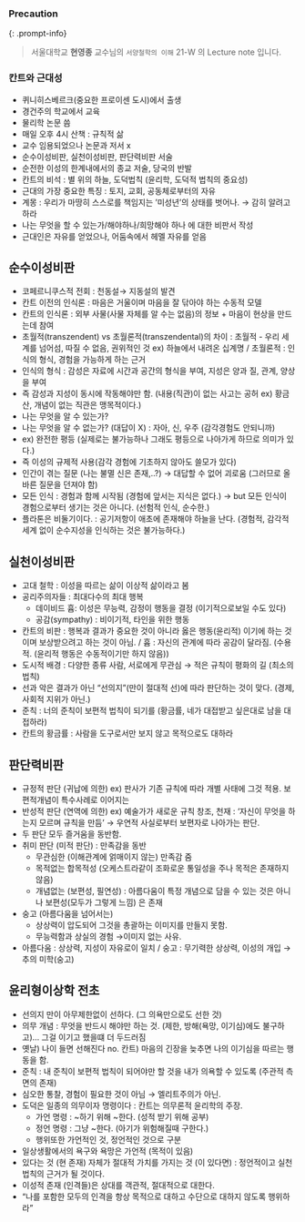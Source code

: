 
### Precaution


{: .prompt-info}


> 서울대학교 **현영종** 교수님의 `서양철학의 이해` 21-W 의 Lecture note 입니다. 


### 칸트와 근대성

- 퀴니히스베르크(중요한 프로이센 도시)에서 출생
- 경건주의 학교에서 교육
- 물리학 논문 씀
- 매일 오후 4시 산책 : 규칙적 삶
- 교수 임용되었으나 논문과 저서 x
- 순수이성비판, 실천이성비판, 판단력비판 서술
- 순전한 이성의 한계내에서의 종교 저술, 당국의 반발
- 칸트의 비석 : 별 위의 하늘, 도덕법칙 (윤리학, 도덕적 법칙의 중요성)
- 근대의 가장 중요한 특징 : 토지, 교회, 공동체로부터의 자유
- 계몽 : 우리가 마땅히 스스로를 책임지는 ’미성년’의 상태를 벗어나. → 감히 알려고 하라
- 나는 무엇을 할 수 있는가/해야하나/희망해야 하나 에 대한 비판서 작성
- 근대인은 자유를 얻었으나, 어둠속에서 헤멜 자유를 얻음

## 순수이성비판

- 코페르니쿠스적 전회 : 천동설→ 지동설의 발견
- 칸트 이전의 인식론 : 마음은 거울이며 마음을 잘 닦아야 하는 수동적 모델
- 칸트의 인식론 : 외부 사물(사물 자체를 알 수는 없음)의 정보 + 마음이 현상을 만드는데 참여
- 초월적(transzendent) vs 초월론적(transzendental)의 차이 : 초월적 - 우리 세계를 넘어섬, 따질 수 없음, 권위적인 것 ex) 하늘에서 내려온 십계명 / 초월론적 : 인식의 형식, 경험을 가능하게 하는 근거
- 인식의 형식 : 감성은 자료에 시간과 공간의 형식을 부여, 지성은 양과 질, 관계, 양상을 부여
- 즉 감성과 지성이 동시에 작동해야만 함. (내용(직관)이 없는 사고는 공허 ex) 황금산, 개념이 없는 직관은 맹목적이다.)
- 나는 무엇을 알 수 있는가?
- 나는 무엇을 알 수 없는가? (대답이 X) : 자아, 신, 우주 (감각경험도 안되니까)
- ex) 완전한 평등 (실제로는 불가능하나 그래도 평등으로 나아가게 하므로 의미가 있다.)
- 즉 이성의 규제적 사용(감각 경험에 기초하지 않아도 쓸모가 있다)
- 인간이 겪는 질문 (나는 불멸 신은 존재,..?) → 대답할 수 없어 괴로움 (그러므로 올바른 질문을 던져야 함)
- 모든 인식 : 경험과 함께 시작됨 (경험에 앞서는 지식은 없다.) → but 모든 인식이 경험으로부터 생기는 것은 아니다. (선험적 인식, 순수한.)
- 플라톤은 비둘기이다. : 공기저항이 애초에 존재해야 하늘을 난다. (경험적, 감각적 세계 없이 순수지성을 인식하는 것은 불가능하다.)

## 실천이성비판

- 고대 철학 : 이성을 따르는 삶이 이상적 삶이라고 봄
- 공리주의자들 : 최대다수의 최대 행복
	- 데이비드 흄: 이성은 무능력, 감정이 행동을 결정 (이기적으로보일 수도 있다)
	- 공감(sympathy) : 비이기적, 타인을 위한 행동
- 칸트의 비판 : 행복과 결과가 중요한 것이 아니라 옳은 행동(윤리적) 이기에 하는 것이며 보상받으려고 하는 것이 아님. / 흄 : 자신의 관계에 따라 공감이 달라짐. (수용적. (윤리적 행동은 수동적이기만 하지 않음))
- 도시적 배경 : 다양한 종류 사람, 서로에게 무관심 → 적은 규칙이 평화의 길 (최소의 법칙)
- 선과 악은 결과가 아닌 “선의지”(만이 절대적 선)에 따라 판단하는 것이 맞다. (경제, 사회적 지위가 아닌.)
- 준칙 : 너의 준칙이 보편적 법칙이 되기를 (황금률, 네가 대접받고 싶은대로 남을 대접하라)
- 칸트의 황금률 : 사람을 도구로서만 보지 않고 목적으로도 대하라

## 판단력비판

- 규정적 판단 (귀납에 의한) ex) 판사가 기존 규칙에 따라 개별 사태에 그것 적용. 보편적개념이 특수사례로 이어지는
- 반성적 판단 (연역에 의한) ex) 예술가가 새로운 규칙 창조, 천재 : ‘자신이 무엇을 하는지 모르며 규칙을 만듬’ → 우연적 사실로부터 보편자로 나아가는 판단.
- 두 판단 모두 즐거움을 동반함.
- 취미 판단 (미적 판단) : 만족감을 동반
	- 무관심한 (이해관계에 얽매이지 않는) 만족감 줌
	- 목적없는 합목적성 (오케스트라같이 조화로운 통일성을 주나 목적은 존재하지 않음)
	- 개념없는 (보편성, 필연성) : 아름다움이 특정 개념으로 담을 수 있는 것은 아니나 보편성(모두가 그렇게 느낌) 은 존재
- 숭고 (아름다움을 넘어서는)
	- 상상력이 압도되어 그것을 총괄하는 이미지를 만들지 못함.
	- 무능력함과 상실의 경험 →이미지 없는 사유.
- 아름다움 : 상상력, 지성이 자유로이 일치 / 숭고 : 무기력한 상상력, 이성의 개입 →추의 미학(숭고)

## 윤리형이상학 전초

- 선의지 만이 아무제한없이 선하다. (그 의욕만으로도 선한 것)
- 의무 개념 : 무엇을 반드시 해야만 하는 것. (제한, 방해(욕망, 이기심)에도 불구하고)… 그걸 이기고 했을떄 더 두드러짐
- 옛날) 나이 들면 선해진다 no. 칸트) 마음의 긴장을 늦추면 나의 이기심을 따르는 행동을 함.
- 준칙 : 내 준칙이 보편적 법칙이 되어야만 할 것을 내가 의욕할 수 있도록 (주관적 측면의 존재)
- 심오한 통찰, 경험이 필요한 것이 아님 → 엘리트주의가 아닌.
- 도덕은 일종의 의무이자 명령이다 : 칸트는 의무론적 윤리학의 주장.
	- 가언 명령 : ~하기 위해 ~한다. (성적 받기 위해 공부)
	- 정언 명령 : 그냥 ~한다. (아기가 위험해질때 구한다.)
	- 행위또한 가언적인 것, 정언적인 것으로 구분
- 일상생활에서의 욕구와 욕망은 가언적 (목적이 있음)
- 있다는 것 (현 존재) 자체가 절대적 가치를 가지는 것 (이 있다면) : 정언적이고 실천 법칙의 근거가 될 것이다.
- 이성적 존재 (인격들)은 상대를 객관적, 절대적으로 대한다.
- “나를 포함한 모두의 인격을 항상 목적으로 대하고 수단으로 대하지 않도록 행위하라”
<script>
  window.MathJax = {
    tex: {
      macros: {
        R: "\\\\mathbb{R}",
        N: "\\\\mathbb{N}",
        Z: "\\\\mathbb{Z}",
        Q: "\\\\mathbb{Q}",
        C: "\\\\mathbb{C}",
        proj: "\\\\operatorname{proj}",
        rank: "\\\\operatorname{rank}",
        im: "\\\\operatorname{im}",
        dom: "\\\\operatorname{dom}",
        codom: "\\\\operatorname{codom}",
        argmax: "\\\\operatorname*{arg\\,max}",
        argmin: "\\\\operatorname*{arg\\,min}",
        "\\{": "\\\\lbrace",
        "\\}": "\\\\rbrace",
        sub: "\\\\subset",
        sup: "\\\\supset",
        sube: "\\\\subseteq",
        supe: "\\\\supseteq"
      },
      tags: "ams",
      strict: false, 
      inlineMath: [["$", "$"], ["\\\\(", "\\\\)"]],
      displayMath: [["$$", "$$"], ["\\\\[", "\\\\]"]]
    },
    options: {
      skipHtmlTags: ["script", "noscript", "style", "textarea", "pre"]
    }
  };
</script>
<script async src="https://cdn.jsdelivr.net/npm/mathjax@3/es5/tex-mml-chtml.js"></script>
